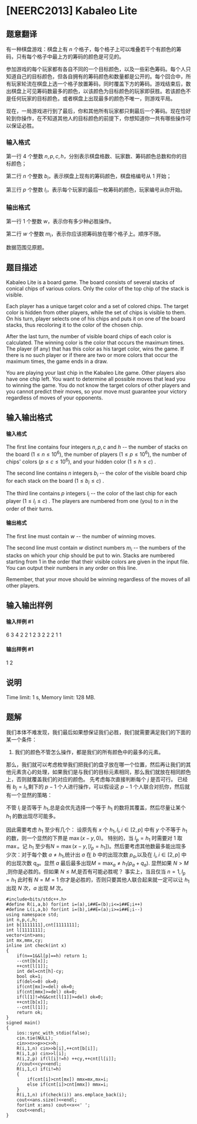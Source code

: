 
# [NEERC2013] Kabaleo Lite
## 题意翻译
有一种棋盘游戏：棋盘上有 $n$ 个格子，每个格子上可以堆叠若干个有颜色的筹码，只有每个格子中最上方的筹码的颜色是可见的。

参加游戏的每个玩家都有各自不同的一个目标颜色，以及一些彩色筹码。每个人只知道自己的目标颜色，但各自拥有的筹码颜色和数量都是公开的。每个回合中，所有玩家轮流在棋盘上选一个格子放置筹码，同时覆盖下方的筹码。游戏结束后，数出棋盘上可见筹码数最多的颜色，以该颜色为目标颜色的玩家即获胜。若该颜色不是任何玩家的目标颜色，或者棋盘上出现最多的颜色不唯一，则游戏平局。

现在，一局游戏进行到了最后，你和其他所有玩家都只剩最后一个筹码。现在恰好轮到你操作，在不知道其他人的目标颜色的前提下，你想知道你一共有哪些操作可以保证必胜。

### 输入格式

第一行 $4$ 个整数 $n,p,c,h$，分别表示棋盘格数、玩家数、筹码颜色总数和你的目标颜色；

第二行 $n$ 个整数 $b_i$，表示棋盘上现有的筹码颜色，棋盘格编号从 $1$ 开始；

第三行 $p$ 个整数 $l_i$，表示每个玩家的最后一枚筹码的颜色，玩家编号从你开始。

### 输出格式

第一行 $1$ 个整数 $w$，表示你有多少种必胜操作。

第二行 $w$ 个整数 $m_i$，表示你应该把筹码放在哪个格子上。顺序不限。

数据范围见原题。
## 题目描述


Kabaleo Lite is a board game. The board consists of several stacks of conical chips of various colors. Only the color of the top chip of the stack is visible.

Each player has a unique target color and a set of colored chips. The target color is hidden from other players, while the set of chips is visible to them. On his turn, player selects one of his chips and puts it on one of the board stacks, thus recoloring it to the color of the chosen chip.

After the last turn, the number of visible board chips of each color is calculated. The winning color is the color that occurs the maximum times. The player (if any) that has this color as his target color, wins the game. If there is no such player or if there are two or more colors that occur the maximum times, the game ends in a draw.

You are playing your last chip in the Kabaleo Lite game. Other players also have one chip left. You want to determine all possible moves that lead you to winning the game. You do not know the target colors of other players and you cannot predict their moves, so your move must guarantee your victory regardless of moves of your opponents.


## 输入输出格式
#### 输入格式



The first line contains four integers $n , p , c$ and $h$ -- the number of stacks on the board $(1 \le n \le 10^{6}),$ the number of players $(1 \le p \le 10^{6}),$ the number of chips' colors $(p \le c \le 10^{6}),$ and your hidden color $(1 \le h \le c)$ .

The second line contains $n$ integers $b_{i}$ -- the color of the visible board chip for each stack on the board $(1 \le b_{i} \le c)$ .

The third line contains $p$ integers $l_{i}$ -- the color of the last chip for each player $(1 \le l_{i} \le c)$ . The players are numbered from one (you) to $n$ in the order of their turns.


#### 输出格式



The first line must contain $w$ -- the number of winning moves.

The second line must contain $w$ distinct numbers $m_{i}$ -- the numbers of the stacks on which your chip should be put to win. Stacks are numbered starting from $1$ in the order that their visible colors are given in the input file. You can output their numbers in any order on this line.

Remember, that your move should be winning regardless of the moves of all other players.


## 输入输出样例
#### 输入样例 #1
6 3 4 2
2 1 2 3 2 2
2 1 1

#### 输出样例 #1
1
2

## 说明
Time limit: 1 s, Memory limit: 128 MB. 


## 题解
我们本体不难发现，我们最后如果想保证我们必胜，我们就需要满足我们的下面的某一个条件：
1. 我们的颜色不管怎么操作，都是我们的所有颜色中的最多的元素。

那么，我们就可以考虑枚举我们把我们的盘子放在哪一个位置，然后再让我们的其他元素贪心的处理，如果我们是与我们的目标元素相同，那么我们就放在相同颜色上，否则就覆盖我们的对应的颜色。
先考虑每次直接判断每个 $j$ 是否可行。
已经有 $b_j=l_1$,剩下的 $p-1$ 个人进行操作，可以假设这 $p-1$ 个人联合对抗你，然后就有一个显然的策略：

不管 $l_i$ 是否等于 $h_{1}$,总是会优先选择一个等于 $h_{1}$ 的数将其覆盖，然后尽量让某个 $h_{1}$ 的数出现尽可能多。

因此需要考虑 $h_{1}$ 至少有几个：
设原先有 $x$ 个 $h_1,l_i,i\in[2,p]$ 中有 $y$ 个不等于 $h_1$ 的数，则一个显然的下界是 $\max(x-y,0)$。
特别的，当 $l_p=h_1$ 时需要对 1 取 $\max$。记 $h_1$ 至少有$N=\max(x-y,[l_p=h_1])$。然后要考虑其他数最多能出现多少次：对于每个数 $a\neq h_1$,统计出 $a$ 在 $b$ 中的出现次数 $p_a$,以及在 $l_i,i\in[2,p]$ 中的出现次数 $q_a$。显然 $a$ 最后最多出现$M=\max_a\neq h_1(p_a+q_a).$
显然如果 $N>M$ ,则你是必胜的。但如果 $N\leq M$,是否有可能必胜呢？
事实上，当且仅当 $n=1,l_p=h_1$ 此时有 $N=M=1$ 你才是必胜的，否则只要其他人联合起来就一定可以让 $h_1$ 出现 $N$ 次，$a$ 出现 $M$ 次。

```
#include<bits/stdc++.h>
#define R(i,a,b) for(int i=(a),i##E=(b);i<=i##E;i++)
#define L(i,a,b) for(int i=(b),i##E=(a);i>=i##E;i--)
using namespace std;
int n,p,c,h;
int b[1111111],cnt[1111111];
int l[1111111];
vector<int>ans;
int mx,mmx,cy;
inline int check(int x)
{	
	if(n==1&&l[p]==h) return 1;
	--cnt[b[x]];
	++cnt[l[1]];
	int del=cnt[h]-cy;
	bool ok=1;
	if(del<=0) ok=0;
	if(cnt[mx]>=del) ok=0;
	if(cnt[mmx]>=del) ok=0;
	if(l[1]!=h&&cnt[l[1]]>=del) ok=0;
	++cnt[b[x]];
	--cnt[l[1]];
	return ok;
}
signed main()
{
	ios::sync_with_stdio(false);
	cin.tie(NULL);
	cin>>n>>p>>c>>h;
	R(i,1,n) cin>>b[i],++cnt[b[i]];
	R(i,1,p) cin>>l[i];
	R(i,2,p) if(l[i]!=h) ++cy,++cnt[l[i]];
	//cout<<cy<<endl;
	R(i,1,c) if(i!=h) 
	{
		if(cnt[i]>cnt[mx]) mmx=mx,mx=i;
		else if(cnt[i]>cnt[mmx]) mmx=i;
	}  
	R(i,1,n) if(check(i)) ans.emplace_back(i);
	cout<<ans.size()<<endl;
	for(int x:ans) cout<<x<<' ';
	cout<<endl;
}

```